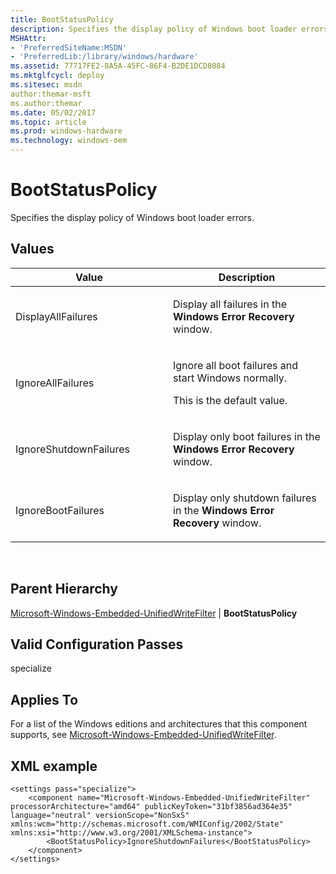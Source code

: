 ```yaml
---
title: BootStatusPolicy
description: Specifies the display policy of Windows boot loader errors.
MSHAttr:
- 'PreferredSiteName:MSDN'
- 'PreferredLib:/library/windows/hardware'
ms.assetid: 77717FE2-8A5A-45FC-86F4-B2DE1DCD8084
ms.mktglfcycl: deploy
ms.sitesec: msdn
author:themar-msft
ms.author:themar
ms.date: 05/02/2017
ms.topic: article
ms.prod: windows-hardware
ms.technology: windows-oem
---
```


# BootStatusPolicy


Specifies the display policy of Windows boot loader errors.

## Values


<table>
<colgroup>
<col width="50%" />
<col width="50%" />
</colgroup>
<thead>
<tr class="header">
<th>Value</th>
<th>Description</th>
</tr>
</thead>
<tbody>
<tr class="odd">
<td><p>DisplayAllFailures</p></td>
<td><p>Display all failures in the <strong>Windows Error Recovery</strong> window.</p></td>
</tr>
<tr class="even">
<td><p>IgnoreAllFailures</p></td>
<td><p>Ignore all boot failures and start Windows normally.</p>
<p>This is the default value.</p></td>
</tr>
<tr class="odd">
<td><p>IgnoreShutdownFailures</p></td>
<td><p>Display only boot failures in the <strong>Windows Error Recovery</strong> window.</p></td>
</tr>
<tr class="even">
<td><p>IgnoreBootFailures</p></td>
<td><p>Display only shutdown failures in the <strong>Windows Error Recovery</strong> window.</p></td>
</tr>
</tbody>
</table>

 

## Parent Hierarchy


[Microsoft-Windows-Embedded-UnifiedWriteFilter](microsoft-windows-embedded-unifiedwritefilter.md) | **BootStatusPolicy**

## Valid Configuration Passes


specialize

## Applies To


For a list of the Windows editions and architectures that this component supports, see [Microsoft-Windows-Embedded-UnifiedWriteFilter](microsoft-windows-embedded-unifiedwritefilter.md).

## XML example


```
<settings pass="specialize">
    <component name="Microsoft-Windows-Embedded-UnifiedWriteFilter" processorArchitecture="amd64" publicKeyToken="31bf3856ad364e35" language="neutral" versionScope="NonSxS" xmlns:wcm="http://schemas.microsoft.com/WMIConfig/2002/State" xmlns:xsi="http://www.w3.org/2001/XMLSchema-instance">
        <BootStatusPolicy>IgnoreShutdownFailures</BootStatusPolicy>
    </component>
</settings>
```

 

 






